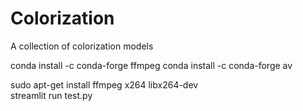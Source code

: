 # Colorization
A collection of colorization models

conda install -c conda-forge ffmpeg
conda install -c conda-forge av

sudo apt-get install ffmpeg x264 libx264-dev   
streamlit run test.py